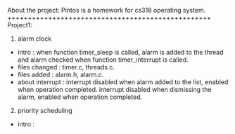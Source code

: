 About the project:
Pintos is a homework for cs318 operating system.
++++++++++++++++++++++++++++++++++++++++++++++++++
Project1:
1. alarm clock
* intro : when function timer_sleep is called, alarm is added to the thread and alarm checked when function timer_interrupt is called.
* files changed : timer.c, threads.c.
* files added : alarm.h, alarm.c.
* about interrupt : interrupt disabled when alarm added to the list, enabled when operation completed.
                    interrupt disabled when dismissing the alarm, enabled when operation completed.
2. priority scheduling
* intro :
